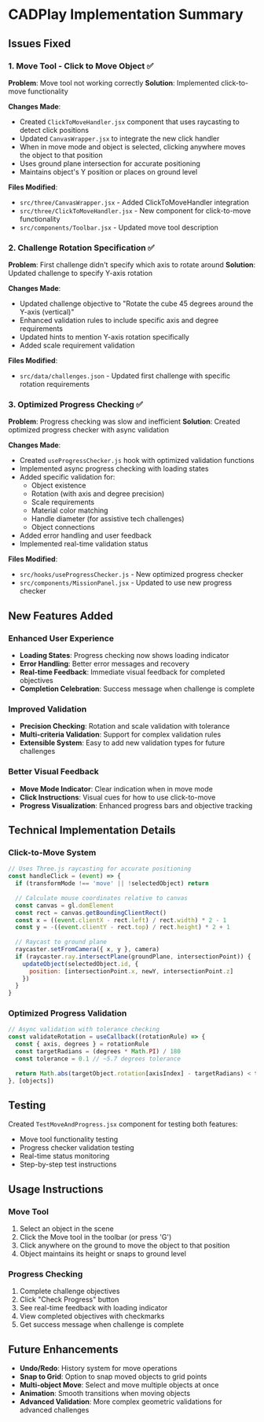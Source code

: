 # CADPlay Implementation Summary

## Issues Fixed

### 1. Move Tool - Click to Move Object ✅

**Problem**: Move tool not working correctly
**Solution**: Implemented click-to-move functionality

**Changes Made**:
- Created `ClickToMoveHandler.jsx` component that uses raycasting to detect click positions
- Updated `CanvasWrapper.jsx` to integrate the new click handler
- When in move mode and object is selected, clicking anywhere moves the object to that position
- Uses ground plane intersection for accurate positioning
- Maintains object's Y position or places on ground level

**Files Modified**:
- `src/three/CanvasWrapper.jsx` - Added ClickToMoveHandler integration
- `src/three/ClickToMoveHandler.jsx` - New component for click-to-move functionality
- `src/components/Toolbar.jsx` - Updated move tool description

### 2. Challenge Rotation Specification ✅

**Problem**: First challenge didn't specify which axis to rotate around
**Solution**: Updated challenge to specify Y-axis rotation

**Changes Made**:
- Updated challenge objective to "Rotate the cube 45 degrees around the Y-axis (vertical)"
- Enhanced validation rules to include specific axis and degree requirements
- Updated hints to mention Y-axis rotation specifically
- Added scale requirement validation

**Files Modified**:
- `src/data/challenges.json` - Updated first challenge with specific rotation requirements

### 3. Optimized Progress Checking ✅

**Problem**: Progress checking was slow and inefficient
**Solution**: Created optimized progress checker with async validation

**Changes Made**:
- Created `useProgressChecker.js` hook with optimized validation functions
- Implemented async progress checking with loading states
- Added specific validation for:
  - Object existence
  - Rotation (with axis and degree precision)
  - Scale requirements
  - Material color matching
  - Handle diameter (for assistive tech challenges)
  - Object connections
- Added error handling and user feedback
- Implemented real-time validation status

**Files Modified**:
- `src/hooks/useProgressChecker.js` - New optimized progress checker
- `src/components/MissionPanel.jsx` - Updated to use new progress checker

## New Features Added

### Enhanced User Experience
- **Loading States**: Progress checking now shows loading indicator
- **Error Handling**: Better error messages and recovery
- **Real-time Feedback**: Immediate visual feedback for completed objectives
- **Completion Celebration**: Success message when challenge is complete

### Improved Validation
- **Precision Checking**: Rotation and scale validation with tolerance
- **Multi-criteria Validation**: Support for complex validation rules
- **Extensible System**: Easy to add new validation types for future challenges

### Better Visual Feedback
- **Move Mode Indicator**: Clear indication when in move mode
- **Click Instructions**: Visual cues for how to use click-to-move
- **Progress Visualization**: Enhanced progress bars and objective tracking

## Technical Implementation Details

### Click-to-Move System
```javascript
// Uses Three.js raycasting for accurate positioning
const handleClick = (event) => {
  if (transformMode !== 'move' || !selectedObject) return
  
  // Calculate mouse coordinates relative to canvas
  const canvas = gl.domElement
  const rect = canvas.getBoundingClientRect()
  const x = ((event.clientX - rect.left) / rect.width) * 2 - 1
  const y = -((event.clientY - rect.top) / rect.height) * 2 + 1
  
  // Raycast to ground plane
  raycaster.setFromCamera({ x, y }, camera)
  if (raycaster.ray.intersectPlane(groundPlane, intersectionPoint)) {
    updateObject(selectedObject.id, {
      position: [intersectionPoint.x, newY, intersectionPoint.z]
    })
  }
}
```

### Optimized Progress Validation
```javascript
// Async validation with tolerance checking
const validateRotation = useCallback((rotationRule) => {
  const { axis, degrees } = rotationRule
  const targetRadians = (degrees * Math.PI) / 180
  const tolerance = 0.1 // ~5.7 degrees tolerance
  
  return Math.abs(targetObject.rotation[axisIndex] - targetRadians) < tolerance
}, [objects])
```

## Testing

Created `TestMoveAndProgress.jsx` component for testing both features:
- Move tool functionality testing
- Progress checker validation testing
- Real-time status monitoring
- Step-by-step test instructions

## Usage Instructions

### Move Tool
1. Select an object in the scene
2. Click the Move tool in the toolbar (or press 'G')
3. Click anywhere on the ground to move the object to that position
4. Object maintains its height or snaps to ground level

### Progress Checking
1. Complete challenge objectives
2. Click "Check Progress" button
3. See real-time feedback with loading indicator
4. View completed objectives with checkmarks
5. Get success message when challenge is complete

## Future Enhancements

- **Undo/Redo**: History system for move operations
- **Snap to Grid**: Option to snap moved objects to grid points
- **Multi-object Move**: Select and move multiple objects at once
- **Animation**: Smooth transitions when moving objects
- **Advanced Validation**: More complex geometric validations for advanced challenges
